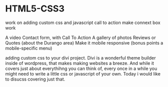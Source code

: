 # HTML5-CSS3
work on adding custom css and javascript
call to action
make connext box work

A video 
Contact form, with Call To Action
A gallery of photos
Reviews or Quotes (about the Durango area)
Make it mobile responsive (bonus points a mobile-specific menu)

adding custom css to your divi project.
Divi is a wonderful theme builder inside of wordpress, that makes making websites a breeze.
And while it covers just about everythihng you can think of, every once in a while you might 
need to write a little css or javascript of your own. Today i would like to disucss covering just that.
